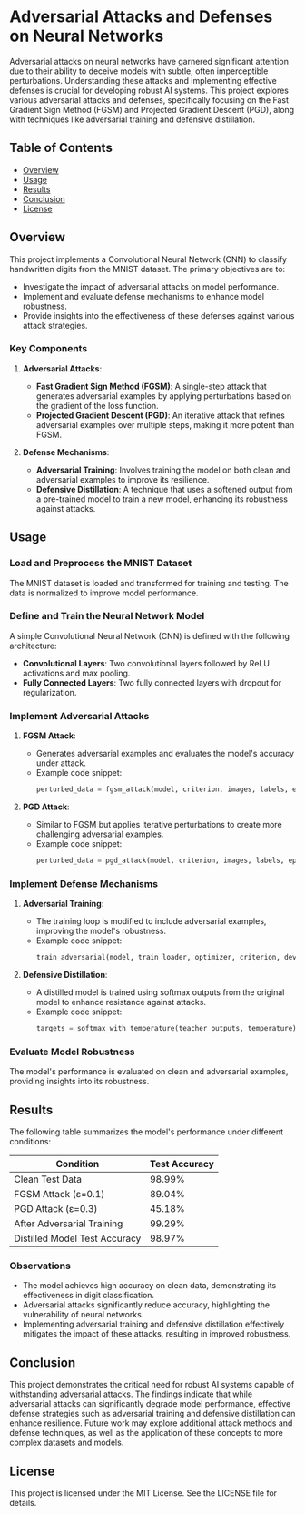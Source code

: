 # Adversarial Attacks and Defenses on Neural Networks

Adversarial attacks on neural networks have garnered significant attention due to their ability to deceive models with subtle, often imperceptible perturbations. Understanding these attacks and implementing effective defenses is crucial for developing robust AI systems. This project explores various adversarial attacks and defenses, specifically focusing on the Fast Gradient Sign Method (FGSM) and Projected Gradient Descent (PGD), along with techniques like adversarial training and defensive distillation.

## Table of Contents
- [Overview](#overview)
- [Usage](#usage)
- [Results](#results)
- [Conclusion](#conclusion)
- [License](#license)

## Overview

This project implements a Convolutional Neural Network (CNN) to classify handwritten digits from the MNIST dataset. The primary objectives are to:

- Investigate the impact of adversarial attacks on model performance.
- Implement and evaluate defense mechanisms to enhance model robustness.
- Provide insights into the effectiveness of these defenses against various attack strategies.

### Key Components

1. **Adversarial Attacks**:
   - **Fast Gradient Sign Method (FGSM)**: A single-step attack that generates adversarial examples by applying perturbations based on the gradient of the loss function.
   - **Projected Gradient Descent (PGD)**: An iterative attack that refines adversarial examples over multiple steps, making it more potent than FGSM.

2. **Defense Mechanisms**:
   - **Adversarial Training**: Involves training the model on both clean and adversarial examples to improve its resilience.
   - **Defensive Distillation**: A technique that uses a softened output from a pre-trained model to train a new model, enhancing its robustness against attacks.

## Usage

### Load and Preprocess the MNIST Dataset

The MNIST dataset is loaded and transformed for training and testing. The data is normalized to improve model performance.

### Define and Train the Neural Network Model

A simple Convolutional Neural Network (CNN) is defined with the following architecture:

- **Convolutional Layers**: Two convolutional layers followed by ReLU activations and max pooling.
- **Fully Connected Layers**: Two fully connected layers with dropout for regularization.

### Implement Adversarial Attacks

1. **FGSM Attack**:
   - Generates adversarial examples and evaluates the model's accuracy under attack.
   - Example code snippet:
     ```python
     perturbed_data = fgsm_attack(model, criterion, images, labels, epsilon)
     ```

2. **PGD Attack**:
   - Similar to FGSM but applies iterative perturbations to create more challenging adversarial examples.
   - Example code snippet:
     ```python
     perturbed_data = pgd_attack(model, criterion, images, labels, epsilon, alpha, iters)
     ```

### Implement Defense Mechanisms

1. **Adversarial Training**:
   - The training loop is modified to include adversarial examples, improving the model's robustness.
   - Example code snippet:
     ```python
     train_adversarial(model, train_loader, optimizer, criterion, device, epsilon)
     ```

2. **Defensive Distillation**:
   - A distilled model is trained using softmax outputs from the original model to enhance resistance against attacks.
   - Example code snippet:
     ```python
     targets = softmax_with_temperature(teacher_outputs, temperature)
     ```

### Evaluate Model Robustness

The model's performance is evaluated on clean and adversarial examples, providing insights into its robustness.

## Results

The following table summarizes the model's performance under different conditions:

| **Condition**                     | **Test Accuracy** |
|-----------------------------------|-------------------|
| Clean Test Data                   | 98.99%            |
| FGSM Attack (ε=0.1)              | 89.04%            |
| PGD Attack (ε=0.3)               | 45.18%            |
| After Adversarial Training        | 99.29%            |
| Distilled Model Test Accuracy     | 98.97%            |

### Observations

- The model achieves high accuracy on clean data, demonstrating its effectiveness in digit classification.
- Adversarial attacks significantly reduce accuracy, highlighting the vulnerability of neural networks.
- Implementing adversarial training and defensive distillation effectively mitigates the impact of these attacks, resulting in improved robustness.

## Conclusion

This project demonstrates the critical need for robust AI systems capable of withstanding adversarial attacks. The findings indicate that while adversarial attacks can significantly degrade model performance, effective defense strategies such as adversarial training and defensive distillation can enhance resilience. Future work may explore additional attack methods and defense techniques, as well as the application of these concepts to more complex datasets and models.

## License

This project is licensed under the MIT License. See the LICENSE file for details.
